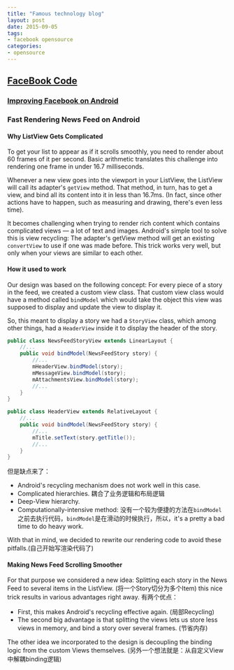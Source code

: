 ```yaml
---
title: "Famous technology blog"
layout: post
date: 2015-09-05
tags:
- facebook opensource
categories:
- opensource
---
```


## [FaceBook Code](https://code.facebook.com/posts/)

### [Improving Facebook on Android](/assets/pdf/Improving-Facebook-On-Android.ppt)

### Fast Rendering News Feed on Android

#### Why ListView Gets Complicated

To get your list to appear as if it scrolls smoothly, you need to render about 60 frames of it per second. Basic arithmetic translates this challenge into rendering one frame in under 16.7 milliseconds.

Whenever a new view goes into the viewport in your ListView, the ListView will call its adapter's `getView` method. That method, in turn, has to get a view, and bind all its content into it in less than 16.7ms. (In fact, since other actions have to happen, such as measuring and drawing, there's even less time).

It becomes challenging when trying to render rich content which contains complicated views — a lot of text and images. Android's simple tool to solve this is view recycling: The adapter's getView method will get an existing `convertView` to use if one was made before. This trick works very well, but only when your views are similar to each other.

#### How it used to work

Our design was based on the following concept: For every piece of a story in the feed, we created a custom view class. That custom view class would have a method called `bindModel` which would take the object this view was supposed to display and update the view to display it.

So, this meant to display a story we had a `StoryView` class, which among other things, had a `HeaderView` inside it to display the header of the story.

```java
public class NewsFeedStoryView extends LinearLayout {
    //...
    public void bindModel(NewsFeedStory story) {
        //...
        mHeaderView.bindModel(story);
        mMessageView.bindModel(story);
        mAttachmentsView.bindModel(story);
        //...
    }
}
```

```java
public class HeaderView extends RelativeLayout {
    //...
    public void bindModel(NewsFeedStory story) {
        //...
        mTitle.setText(story.getTitle());
        //...
    }
}
```

但是缺点来了：

- Android's recycling mechanism does not work well in this case.
- Complicated hierarchies. 耦合了业务逻辑和布局逻辑
- Deep-View hierarchy. 
- Computationally-intensive method: 没有一个较为便捷的方法在`bindModel`之前去执行代码，`bindModel`是在滑动的时候执行，所以，it's a pretty a bad time to do heavy work.

With that in mind, we decided to rewrite our rendering code to avoid these pitfalls.(自己开始写渲染代码了)

#### Making News Feed Scrolling Smoother

For that purpose we considered a new idea: Splitting each story in the News Feed to several items in the ListView. (将一个Story切分为多个Item) this nice trick results in various advantages right away. 有两个优点：

- First, this makes Android's recycling effective again. (局部Recycling)
- The second big advantage is that splitting the views lets us store less views in memory, and bind a story over several frames. (节省内存)

The other idea we incorporated to the design is decoupling the binding logic from the custom Views themselves. (另外一个想法就是：从自定义View中解耦binding逻辑)

